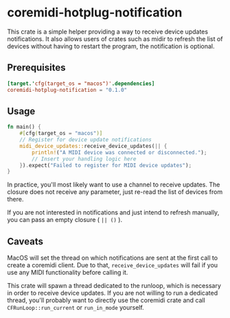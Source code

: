 # coremidi-hotplug-notification

This crate is a simple helper providing a way to receive device updates notifications. It also allows users of crates such as midir to refresh the list of devices without having to restart the program, the notification is optional.

## Prerequisites

```toml
[target.'cfg(target_os = "macos")'.dependencies]
coremidi-hotplug-notification = "0.1.0"
```

## Usage

```rust
fn main() {
    #[cfg(target_os = "macos")]
    // Register for device update notifications
    midi_device_updates::receive_device_updates(|| {
        println!("A MIDI device was connected or disconnected.");
        // Insert your handling logic here
    }).expect("Failed to register for MIDI device updates");
}
```

In practice, you'll most likely want to use a channel to receive updates. The closure does not receive any parameter, just re-read the list of devices from there.

If you are not interested in notifications and just intend to refresh manually, you can pass an empty closure ( `|| ()` ).

## Caveats

MacOS will set the thread on which notifications are sent at the first call to create a coremidi client. Due to that, `receive_device_updates` will fail if you use any MIDI functionality before calling it.

This crate will spawn a thread dedicated to the runloop, which is necessary in order to receive device updates. If you are not willing to run a dedicated thread, you'll probably want to directly use the coremidi crate and call `CFRunLoop::run_current` or `run_in_mode` yourself.
